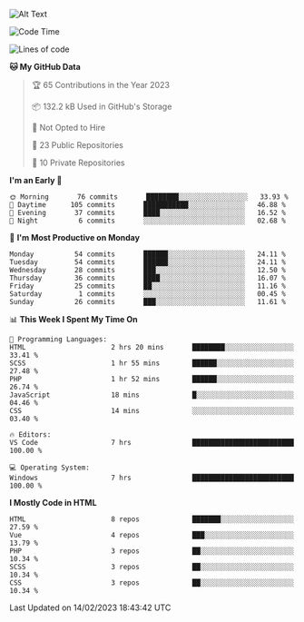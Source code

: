 ![Alt Text](https://media0.giphy.com/media/H48YKEw3fXrcvIF2xE/200w.gif?cid=82a1493badypnrqv7no5k2m47eq0kdlkwed89qw5z8bd6g57&rid=200w.gif)

<!--START_SECTION:waka-->
![Code Time](http://img.shields.io/badge/Code%20Time-8%20hrs%204%20mins-blue)

![Lines of code](https://img.shields.io/badge/From%20Hello%20World%20I%27ve%20Written-458%20Thousand%20lines%20of%20code-blue)

**🐱 My GitHub Data** 

> 🏆 65 Contributions in the Year 2023
 > 
> 📦 132.2 kB Used in GitHub's Storage 
 > 
> 🚫 Not Opted to Hire
 > 
> 📜 23 Public Repositories 
 > 
> 🔑 10 Private Repositories  
 > 
**I'm an Early 🐤** 

```text
🌞 Morning       76 commits       ████████░░░░░░░░░░░░░░░░░   33.93 % 
🌆 Daytime      105 commits       ███████████░░░░░░░░░░░░░░   46.88 % 
🌃 Evening       37 commits       ████░░░░░░░░░░░░░░░░░░░░░   16.52 % 
🌙 Night          6 commits       ░░░░░░░░░░░░░░░░░░░░░░░░░   02.68 % 

```
📅 **I'm Most Productive on Monday** 

```text
Monday          54 commits       ██████░░░░░░░░░░░░░░░░░░░   24.11 % 
Tuesday         54 commits       ██████░░░░░░░░░░░░░░░░░░░   24.11 % 
Wednesday       28 commits       ███░░░░░░░░░░░░░░░░░░░░░░   12.50 % 
Thursday        36 commits       ████░░░░░░░░░░░░░░░░░░░░░   16.07 % 
Friday          25 commits       ██░░░░░░░░░░░░░░░░░░░░░░░   11.16 % 
Saturday         1 commits       ░░░░░░░░░░░░░░░░░░░░░░░░░   00.45 % 
Sunday          26 commits       ███░░░░░░░░░░░░░░░░░░░░░░   11.61 % 

```


📊 **This Week I Spent My Time On** 

```text
💬 Programming Languages: 
HTML                     2 hrs 20 mins       ████████░░░░░░░░░░░░░░░░░   33.41 % 
SCSS                     1 hr 55 mins        ██████░░░░░░░░░░░░░░░░░░░   27.48 % 
PHP                      1 hr 52 mins        ██████░░░░░░░░░░░░░░░░░░░   26.74 % 
JavaScript               18 mins             █░░░░░░░░░░░░░░░░░░░░░░░░   04.46 % 
CSS                      14 mins             ░░░░░░░░░░░░░░░░░░░░░░░░░   03.40 % 

🔥 Editors: 
VS Code                  7 hrs               █████████████████████████   100.00 % 

💻 Operating System: 
Windows                  7 hrs               █████████████████████████   100.00 % 

```

**I Mostly Code in HTML** 

```text
HTML                     8 repos             ███████░░░░░░░░░░░░░░░░░░   27.59 % 
Vue                      4 repos             ███░░░░░░░░░░░░░░░░░░░░░░   13.79 % 
PHP                      3 repos             ██░░░░░░░░░░░░░░░░░░░░░░░   10.34 % 
SCSS                     3 repos             ██░░░░░░░░░░░░░░░░░░░░░░░   10.34 % 
CSS                      3 repos             ██░░░░░░░░░░░░░░░░░░░░░░░   10.34 % 

```



 Last Updated on 14/02/2023 18:43:42 UTC
<!--END_SECTION:waka-->
